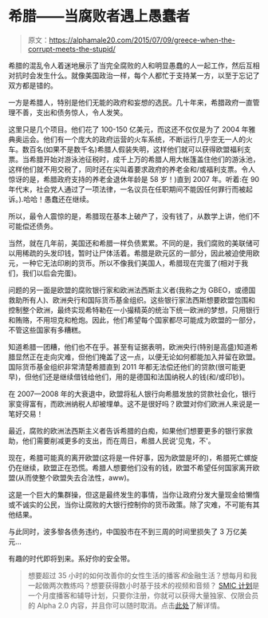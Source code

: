# 希腊——当腐败者遇上愚蠢者

> 原文：<https://alphamale20.com/2015/07/09/greece-when-the-corrupt-meets-the-stupid/>

希腊的混乱令人着迷地展示了当完全腐败的人和明显愚蠢的人一起工作，然后互相对抗时会发生什么。就像美国政治一样，每个人都忙于支持某一方，以至于忘记了双方都是错的。

一方是希腊人，特别是他们无能的政府和妄想的选民。几十年来，希腊政府一直管理不善，支出和债务惊人，令人发笑。

这里只是几个项目。他们花了 100-150 亿美元，而这还不仅仅是为了 2004 年雅典奥运会。他们有一个庞大的政府运营的火车系统，不断运行几乎空无一人的火车。数百名(如果不是数千名)希腊人假装失明，这样他们就可以获得欧盟福利支票。当希腊开始对游泳池征税时，成千上万的希腊人用大帐篷盖住他们的游泳池，这样他们就不用交税了，同时还在尖叫着要求政府的养老金和/或福利支票。令人惊讶的是，希腊政府支持的养老金退休年龄是 58 岁！)直到 2007 年。听着:在 90 年代末，社会党人通过了一项法律，一名议员在任职期间不能因任何罪行而被起诉。).哈哈！愚蠢还在继续。

所以，最令人震惊的是，希腊现在基本上破产了，没有钱了，从数学上讲，他们不可能偿还债务。

当然，就在几年前，美国还和希腊一样负债累累。不同的是，我们腐败的美联储可以用稀疏的头发印钱，暂时让尸体活着。希腊是欧元区的一部分，因此被迫使用欧元，一种它无法印刷的货币。所以不像我们美国人，希腊现在完蛋了(相对于我们，我们以后会完蛋)。

问题的另一面是欧盟的腐败银行家和欧洲法西斯主义者(我称之为 GBEO，或德国救助所有人)、欧洲央行和国际货币基金组织。这些银行家法西斯想要欧盟包围和控制整个欧洲，最终实现希特勒在一小撮精英的统治下统一欧洲的梦想，只用银行和贿赂，不用坦克和枪炮。因此，他们希望每个国家都尽可能成为欧盟的一部分，不管这些国家有多糟糕。

知道希腊一团糟，他们也不在乎。甚至有证据表明，欧洲央行(特别是高盛)知道希腊显然正在走向灾难，但他们掩盖了这一点，以便无论如何都能加入并留在欧盟。国际货币基金组织非常清楚希腊直到 2011 年都无法偿还他们的贷款(很可能更早)，但他们还是继续借钱给他们，用的是德国和法国纳税人的钱(和/或印钞)。

在 2007—2008 年的大衰退中，欧盟将私人银行向希腊发放的贷款社会化，银行家变得富有，而欧洲纳税人却被埋单。这不是很好吗？欧盟对你们欧洲人来说是一笔好交易！

最近，腐败的欧洲法西斯主义者告诉希腊的白痴，如果他们想要更多的银行家救助，他们需要削减更多的支出，而在周日，希腊人民说'见鬼，不'。

现在，希腊可能真的离开欧盟(这将是一件好事，因为欧盟是坏的)，希腊死亡螺旋仍在继续，欧盟正在恐慌。希腊人想要他们没有的钱，欧盟不希望任何国家离开欧盟(从而使整个欧盟失去合法性，aww)。

这是一个巨大的集群操，但这是最终发生的事情，当你让政府分发大量现金给懒惰或不诚实的公民，当你让腐败的大银行控制你的货币政策。除了灾难，不可能有其他结果。

与此同时，波多黎各债务违约，中国股市在不到三周的时间里损失了 3 万亿美元...

有趣的时代即将到来。系好你的安全带。

> 想要超过 35 小时的如何改善你的女性生活的播客*和*金融生活？想每月和我一起做两次教练吗？想要获得数小时基于技术的视频和音频？ [SMIC 计划](https://alphamale20.kartra.com/page/vIL17)是一个月度播客和辅导计划，只要你注册，你就可以获得大量独家、仅限会员的 Alpha 2.0 内容，并且你可以随时取消。点击[此处](https://alphamale20.kartra.com/page/vIL17)了解详情。
> 
> 
